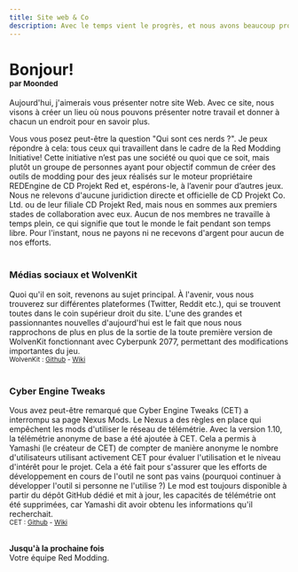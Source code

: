 ```yaml
---
title: Site web & Co
description: Avec le temps vient le progrès, et nous avons beaucoup progressé !
---
```

# **Bonjour!**<br/><sub><sup><sup><sup>par Moonded

Aujourd'hui, j'aimerais vous présenter notre site Web. Avec ce site, nous visons à créer un lieu où nous pouvons présenter notre travail et donner à chacun un endroit pour en savoir plus.

Vous vous posez peut-être la question "Qui sont ces nerds ?". Je peux répondre à cela: tous ceux qui travaillent dans le cadre de la Red Modding Initiative! Cette initiative n’est pas une société ou quoi que ce soit, mais plutôt un groupe de personnes ayant pour objectif commun de créer des outils de modding pour des jeux réalisés sur le moteur propriétaire REDEngine de CD Projekt Red et, espérons-le, à l’avenir pour d’autres jeux. Nous ne relevons d'aucune juridiction directe et officielle de CD Projekt Co. Ltd. ou de leur filiale CD Projekt Red, mais nous en sommes aux premiers stades de collaboration avec eux. Aucun de nos membres ne travaille à temps plein, ce qui signifie que tout le monde le fait pendant son temps libre. Pour l'instant, nous ne payons ni ne recevons d'argent pour aucun de nos efforts. 
<br><br>

### **Médias sociaux et WolvenKit**
Quoi qu'il en soit, revenons au sujet principal. À l'avenir, vous nous trouverez sur différentes plateformes (Twitter, Reddit etc.), qui se trouvent toutes dans le coin supérieur droit du site. L'une des grandes et passionnantes nouvelles d'aujourd'hui est le fait que nous nous rapprochons de plus en plus de la sortie de la toute première version de WolvenKit fonctionnant avec Cyberpunk 2077, permettant des modifications importantes du jeu.
<br><sub>WolvenKit : [Github](https://github.com/WolvenKit/Wolvenkit) - [Wiki](https://github.com/WolvenKit/Wolvenkit/wiki) </sub>
<br><br>

### **Cyber Engine Tweaks**

Vous avez peut-être remarqué que Cyber Engine Tweaks (CET) a interrompu sa page Nexus Mods. Le Nexus a des règles en place qui empêchent les mods d'utiliser le réseau de télémétrie. Avec la version 1.10, la télémétrie anonyme de base a été ajoutée à CET. Cela a permis à Yamashi (le créateur de CET) de compter de manière anonyme le nombre d'utilisateurs utilisant activement CET pour évaluer l'utilisation et le niveau d'intérêt pour le projet. Cela a été fait pour s'assurer que les efforts de développement en cours de l'outil ne sont pas vains (pourquoi continuer à développer l'outil si personne ne l'utilise ?) Le mod est toujours disponible à partir du dépôt GitHub dédié et mit à jour, les capacités de télémétrie ont été supprimées, car Yamashi dit avoir obtenu les informations qu'il recherchait.
<br><sub>CET : [Github](https://github.com/yamashi/CyberEngineTweaks) - [Wiki](https://wiki.cybermods.net/cyber-engine-tweaks/)</sub>
<br><br>

**Jusqu'à la prochaine fois**
<br>Votre équipe Red Modding. 